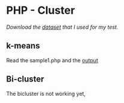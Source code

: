 PHP - Cluster
================================

*Download the [dataset](http://cesarodas.com/dataset.tbz2) that I used for my test.*


k-means
----------------------

Read the sample1.php and the [output](http://cesar.la/projects/clustering-testing)


Bi-cluster
----------------------

The bicluster is not working yet, 

